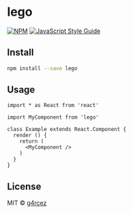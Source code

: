 # lego

> 

[![NPM](https://img.shields.io/npm/v/lego.svg)](https://www.npmjs.com/package/lego) [![JavaScript Style Guide](https://img.shields.io/badge/code_style-standard-brightgreen.svg)](https://standardjs.com)

## Install

```bash
npm install --save lego
```

## Usage

```tsx
import * as React from 'react'

import MyComponent from 'lego'

class Example extends React.Component {
  render () {
    return (
      <MyComponent />
    )
  }
}
```

## License

MIT © [g4rcez](https://github.com/g4rcez)

